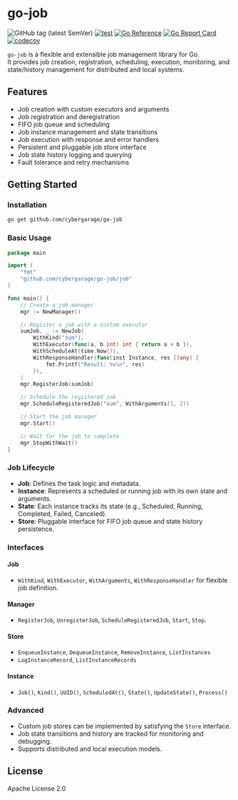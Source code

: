 # go-job

![GitHub tag (latest SemVer)](https://img.shields.io/github/v/tag/cybergarage/go-job)
[![test](https://github.com/cybergarage/go-job/actions/workflows/make.yml/badge.svg)](https://github.com/cybergarage/go-job/actions/workflows/make.yml)
[![Go Reference](https://pkg.go.dev/badge/github.com/cybergarage/go-job.svg)](https://pkg.go.dev/github.com/cybergarage/go-job)
 [![Go Report Card](https://img.shields.io/badge/go%20report-A%2B-brightgreen)](https://goreportcard.com/report/github.com/cybergarage/go-job) 
 [![codecov](https://codecov.io/gh/cybergarage/go-job/graph/badge.svg?token=OCU5V0H3OX)](https://codecov.io/gh/cybergarage/go-job)

`go-job` is a flexible and extensible job management library for Go.  
It provides job creation, registration, scheduling, execution, monitoring, and state/history management for distributed and local systems.

## Features

- Job creation with custom executors and arguments
- Job registration and deregistration
- FIFO job queue and scheduling
- Job instance management and state transitions
- Job execution with response and error handlers
- Persistent and pluggable job store interface
- Job state history logging and querying
- Fault tolerance and retry mechanisms

## Getting Started

### Installation

```sh
go get github.com/cybergarage/go-job
```

### Basic Usage

```go
package main

import (
    "fmt"
    "github.com/cybergarage/go-job/job"
)

func main() {
	// Create a job manager
	mgr := NewManager()

	// Register a job with a custom executor
	sumJob, _ := NewJob(
		WithKind("sum"),
		WithExecutor(func(a, b int) int { return a + b }),
		WithScheduleAt(time.Now()),
		WithResponseHandler(func(inst Instance, res []any) {
			fmt.Printf("Result: %v\n", res)
		}),
	)
	mgr.RegisterJob(sumJob)

	// Schedule the registered job
	mgr.ScheduleRegisteredJob("sum", WithArguments(1, 2))

	// Start the job manager
	mgr.Start()

	// Wait for the job to complete
	mgr.StopWithWait()
}
```

### Job Lifecycle

- **Job**: Defines the task logic and metadata.
- **Instance**: Represents a scheduled or running job with its own state and arguments.
- **State**: Each instance tracks its state (e.g., Scheduled, Running, Completed, Failed, Canceled).
- **Store**: Pluggable interface for FIFO job queue and state history persistence.

### Interfaces

#### Job

- `WithKind`, `WithExecutor`, `WithArguments`, `WithResponseHandler` for flexible job definition.

#### Manager

- `RegisterJob`, `UnregisterJob`, `ScheduleRegisteredJob`, `Start`, `Stop`.

#### Store

- `EnqueueInstance`, `DequeueInstance`, `RemoveInstance`, `ListInstances`
- `LogInstanceRecord`, `ListInstanceRecords`

#### Instance

- `Job()`, `Kind()`, `UUID()`, `ScheduledAt()`, `State()`, `UpdateState()`, `Process()`

### Advanced

- Custom job stores can be implemented by satisfying the `Store` interface.
- Job state transitions and history are tracked for monitoring and debugging.
- Supports distributed and local execution models.

## License

Apache License 2.0